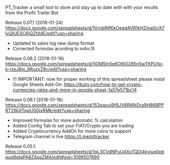 PT_Tracker a small tool to store and stay up to date with with your results from the Profit Trailer Bot

Release 0.07.1 (2018-01-24)
https://docs.google.com/spreadsheets/d/1VrnbRtfKkOeedAVR1kHZma0cjX7IvQIUESC6jQZfddE/edit?usp=sharing
- Updated to sales log new dump format
- Corrected formulas acording to m4rc3l

Release 0.06.2 (2018-01-16)
https://docs.google.com/spreadsheets/d/1jOM5In5p6O8jO285n5wTKPU1p-k-rzsJ8m_9RuzxZ9c/edit?usp=sharing

- !!! IMPORTANT: now for proper working of this spreadsheet please instal  Google Sheets Add-On: https://jbuty.com/how-to-get-crypto-currencies-rates-and-more-in-google-sheet-1a57e571bc14


Release 0.06.1 (2018-01-16)
https://docs.google.com/spreadsheets/d/152paoui9f8JV6RWkDra9H868PPRT2WJtTppUSGjxRMk/edit?usp=sharing

- Improved formulas for more automatic % calculation
- Added Config Tab to set your FIAT/Crypto you are trading
- Added Cryptocurrency AddOn for more coins to support
- Telegram channel is live https://t.me/pttracker

Release 0.05.1:
https://docs.google.com/spreadsheets/d/1qL3CVdNPuU4XoTQDi4kyiuq0pbpuq6qtaPA8Z4qsZM4/edit#gid=1099507690
